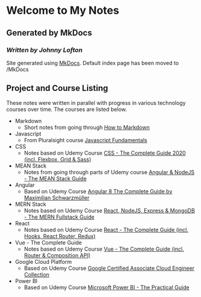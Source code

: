 # Welcome to My Notes

## Generated by MkDocs

### *Written by Johnny Lofton*

Site generated using [MkDocs](https://mkdocs.org). Default index page has been moved to /MkDocs

## Project and Course Listing

These notes were written in parallel with progress in various technology courses over time. The courses are listed below.

- Markdown
    - Short notes from going through [How to Markdown](https://github.com/workshopper/how-to-markdown)
- Javascript
    - From Pluralsight course [Javascript Fundamentals](https://app.pluralsight.com/library/courses/javascript-fundamentals/table-of-contents)
- CSS
    - Notes based on Udemy Course [CSS - The Complete Guide 2020 (incl. Flexbox, Grid & Sass)](https://www.udemy.com/course/css-the-complete-guide-incl-flexbox-grid-sass/)
- MEAN Stack
    - Notes from going through parts of Udemy course [Angular & NodeJS - The MEAN Stack Guide](https://www.udemy.com/course/angular-2-and-nodejs-the-practical-guide/)
- Angular
    - Based on Udemy Course [Angular 8 The Complete Guide by Maximilian Schwarzmüller](https://www.udemy.com/the-complete-guide-to-angular-2)
- MERN Stack
    - Notes based on Udemy Course [React, NodeJS, Express & MongoDB - The MERN Fullstack Guide](https://www.udemy.com/course/react-nodejs-express-mongodb-the-mern-fullstack-guide)
- React
    - Notes based on Udemy Course [React - The Complete Guide (incl. Hooks, React Router, Redux)](https://www.udemy.com/course/react-the-complete-guide-incl-redux)
- Vue - The Complete Guide
    - Notes based on Udemy Course [Vue - The Complete Guide (incl. Router & Composition API)](https://www.udemy.com/course/vuejs-2-the-complete-guide/)
- Google Cloud Platform
    - Based on Udemy Course [Google Certified Associate Cloud Engineer Collection](https://www.udemy.com/google-certified-associate-cloud-engineer)
- Power BI
    - Based on Udemy Course [Microsoft Power BI - The Practical Guide](https://www.udemy.com/course/powerbi-complete-introduction/)
